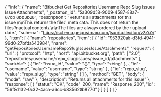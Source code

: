 {
  "info": {
    "name": "Bitbucket Get Repositories Username Repo Slug Issues Issue  Attachments",
    "_postman_id": "5a309d58-9009-4587-88a7-87cb18bb3b28",
    "description": "Returns all attachments for this issue.\n\nThis returns the files' meta data. This does not return the files'\nactual contents.\n\nThe files are always ordered by their upload date.",
    "schema": "https://schema.getpostman.com/json/collection/v2.0.0/"
  },
  "item": [
    {
      "name": "repositories",
      "item": [
        {
          "id": "983920ab-d3fd-4941-99d0-27bfda643984",
          "name": "getRepositoriesUsernameRepoSlugIssuesIssueAttachments",
          "request": {
            "url": {
              "protocol": "http",
              "host": "api.bitbucket.org",
              "path": [
                "2.0",
                "repositories/:username/:repo_slug/issues/:issue_id/attachments"
              ],
              "variable": [
                {
                  "id": "issue_id",
                  "value": "{}",
                  "type": "string"
                },
                {
                  "id": "username",
                  "value": "username",
                  "type": "string"
                },
                {
                  "id": "repo_slug",
                  "value": "repo_slug",
                  "type": "string"
                }
              ]
            },
            "method": "GET",
            "body": {
              "mode": "raw"
            },
            "description": "Returns all attachments for this issue"
          },
          "response": [
            {
              "status": "OK",
              "code": 200,
              "name": "Response_200",
              "id": "56f8d132-0c32-4aca-a6cc-b835620b8770"
            }
          ]
        }
      ]
    }
  ]
}